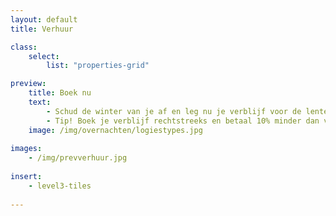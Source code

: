 ```yaml
---
layout: default
title: Verhuur

class:
    select: 
        list: "properties-grid"

preview:
    title: Boek nu
    text: 
        - Schud de winter van je af en leg nu je verblijf voor de lente of zomer vast. Dit mooie vooruitzicht geeft je extra energie om deze donkere maanden te overbruggen. 
        - Tip! Boek je verblijf rechtstreeks en betaal 10% minder dan via Booking of AirBnB.
    image: /img/overnachten/logiestypes.jpg
        
images:
    - /img/prevverhuur.jpg
    
insert:
    - level3-tiles
    
---
```

